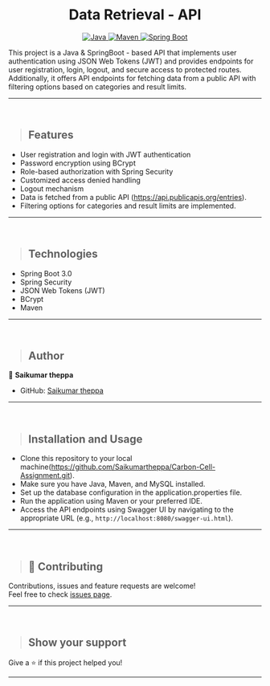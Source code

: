 <h1 align = "center"> Data Retrieval - API </h1>

<p align="center">
<a href="Java url">
    <img alt="Java" src="https://img.shields.io/badge/Java->=8-darkblue.svg" />
</a>
<a href="Maven url" >
    <img alt="Maven" src="https://img.shields.io/badge/maven-3.0.5-brightgreen.svg" />
</a>
<a href="Spring Boot url" >
    <img alt="Spring Boot" src="https://img.shields.io/badge/Spring Boot-3.0.6-brightgreen.svg" />
</a>
</p>
This project is a Java & SpringBoot - based API that implements user authentication using JSON Web Tokens (JWT) and provides endpoints for user registration, login, logout, and secure access to protected routes. Additionally, it offers API endpoints for fetching data from a public API with filtering options based on categories and result limits.

---
<br>

>## Features

* User registration and login with JWT authentication
* Password encryption using BCrypt
* Role-based authorization with Spring Security
* Customized access denied handling
* Logout mechanism
* Data is fetched from a public API (https://api.publicapis.org/entries).
* Filtering options for categories and result limits are implemented.
---
<br>

>## Technologies
* Spring Boot 3.0
* Spring Security
* JSON Web Tokens (JWT)
* BCrypt
* Maven
---
<br>

>## Author

👤 **Saikumar theppa**

* GitHub: [Saikumar theppa](https://gist.github.com/Saikumartheppa)

---
<br>

>## Installation and Usage

* Clone this repository to your local machine(https://github.com/Saikumartheppa/Carbon-Cell-Assignment.git).
* Make sure you have Java, Maven, and MySQL installed.
* Set up the database configuration in the application.properties file.
* Run the application using Maven or your preferred IDE.
* Access the API endpoints using Swagger UI by navigating to the appropriate URL (e.g., `http://localhost:8080/swagger-ui.html`).
---
<br>

>## 🤝 Contributing

Contributions, issues and feature requests are welcome!<br />Feel free to check [issues page]("url").
    
---
<br>

>## Show your support

Give a ⭐️ if this project helped you!
    
---